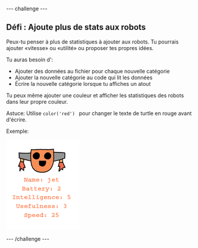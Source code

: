 \--- challenge \---

## Défi : Ajoute plus de stats aux robots

Peux-tu penser à plus de statistiques à ajouter aux robots. Tu pourrais ajouter «vitesse» ou «utilité» ou proposer tes propres idées.

Tu auras besoin d':

+ Ajouter des données au fichier pour chaque nouvelle catégorie 
+ Ajouter la nouvelle catégorie au code qui lit les données
+ Écrire la nouvelle catégorie lorsque tu affiches un atout

Tu peux même ajouter une couleur et afficher les statistiques des robots dans leur propre couleur.

Astuce: Utilise `color('red') ` pour changer le texte de turtle en rouge avant d'écrire.

Exemple:

![capture d'écran](images/robotrumps-jet.png)

\--- /challenge \---